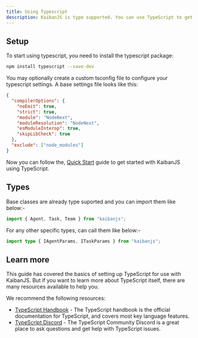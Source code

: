 ```yaml
---
title: Using Typescript
description: KaibanJS is type supported. You can use TypeScript to get better type checking and intellisense with powerful IDEs like Visual Studio Code.
---
```


## Setup 
To start using typescript, you need to install the typescript package:

```bash
npm install typescript --save-dev
```

You may optionally create a custom tsconfig file to configure your typescript settings. A base settings file looks like this:

```json
{
  "compilerOptions": {
    "noEmit": true,
    "strict": true,
    "module": "NodeNext",
    "moduleResolution": "NodeNext",
    "esModuleInterop": true,
    "skipLibCheck": true
  },
  "exclude": ["node_modules"]
}
```

Now you can follow the, [Quick Start](/docs/get-started/01-Quick%20Start.md) guide to get started with KaibanJS using TypeScript.

## Types
Base classes are already type suported and you can import them like below:-

```typescript
import { Agent, Task, Team } from "kaibanjs";
```

For any other specific types, can call them like below:-

```typescript
import type { IAgentParams, ITaskParams } from "kaibanjs";
```

## Learn more
This guide has covered the basics of setting up TypeScript for use with KaibanJS. But if you want to learn more about TypeScript itself, there are many resources available to help you.

We recommend the following resources:

- [TypeScript Handbook](https://www.typescriptlang.org/docs/handbook/intro.html) - The TypeScript handbook is the official documentation for TypeScript, and covers most key language features.
- [TypeScript Discord](https://discord.com/invite/typescript) - The TypeScript Community Discord is a great place to ask questions and get help with TypeScript issues.
